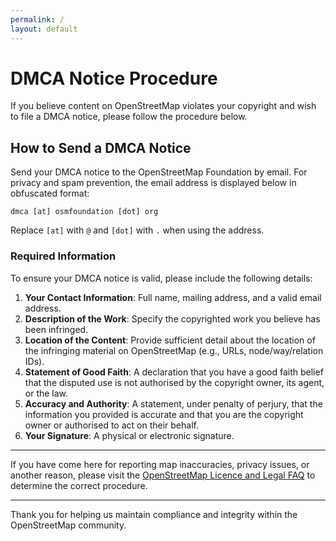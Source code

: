 ```yaml
---
permalink: /
layout: default
---
```

# DMCA Notice Procedure

If you believe content on OpenStreetMap violates your copyright and wish to file a DMCA notice, please follow the procedure below.

## How to Send a DMCA Notice

Send your DMCA notice to the OpenStreetMap Foundation by email. For privacy and spam prevention, the email address is displayed below in obfuscated format:

```
dmca [at] osmfoundation [dot] org
```

Replace `[at]` with `@` and `[dot]` with `.` when using the address.

### Required Information

To ensure your DMCA notice is valid, please include the following details:

1. **Your Contact Information**: Full name, mailing address, and a valid email address.
2. **Description of the Work**: Specify the copyrighted work you believe has been infringed.
3. **Location of the Content**: Provide sufficient detail about the location of the infringing material on OpenStreetMap (e.g., URLs, node/way/relation IDs).
4. **Statement of Good Faith**: A declaration that you have a good faith belief that the disputed use is not authorised by the copyright owner, its agent, or the law.
5. **Accuracy and Authority**: A statement, under penalty of perjury, that the information you provided is accurate and that you are the copyright owner or authorised to act on their behalf.
6. **Your Signature**: A physical or electronic signature.

---

If you have come here for reporting map inaccuracies, privacy issues, or another reason, please visit the [OpenStreetMap Licence and Legal FAQ](https://wiki.osmfoundation.org/wiki/Licence_and_Legal_FAQ/Takedown_procedure/When_To_Use_The_Form) to determine the correct procedure.

---

Thank you for helping us maintain compliance and integrity within the OpenStreetMap community.

